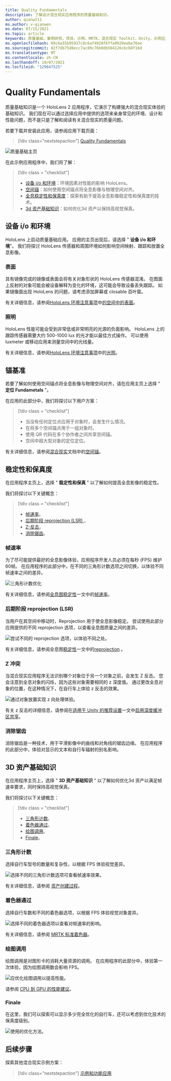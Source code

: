 ```yaml
---
title: Quality Fundamentals
description: 了解设计混合现实应用程序的质量基础知识。
author: qianw211
ms.author: v-qianwen
ms.date: 07/15/2021
ms.topic: article
keywords: 质量基础，案例研究，项目，示例，MRTK，混合现实 Toolkit，Unity，示例应用，示例应用，开源，Microsoft Store，HoloLens，混合现实耳机，windows Mixed Reality 耳机，虚拟现实耳机
ms.openlocfilehash: 69c6a55b95937c0c6af4920f6ffe0929eebe76ee
ms.sourcegitcommit: 82f7db75d8ecc7ac89c76b0db504126cbcb8f16d
ms.translationtype: MT
ms.contentlocale: zh-CN
ms.lasthandoff: 10/07/2021
ms.locfileid: "129647525"
---
```

# <a name="quality-fundamentals"></a>Quality Fundamentals

质量基础知识是一个 HoloLens 2 应用程序，它演示了构建强大的混合现实体验的基础知识。  我们现在可以通过选择应用中提供的选项来亲身常见的环境、设计和性能问题，而不是只是了解和阅读有关混合现实的质量问题。

若要下载并安装此应用，请参阅应用下载页面：

> [!div class="nextstepaction"]
> [Quality Fundamentals](https://www.microsoft.com/p/quality-fundamentals/9mwz852q88fw?activetab=pivot:overviewtab)

![质量基础主页](images\qf-homepage.jpg)

在此示例应用程序中，我们将了解：

>[!div class = "checklist"]
> * [设备 i/o 和环境](#device-io-and-environment)：环境因素对性能的影响 HoloLens。
> * [空间锚](#anchor-fundamentals)：如何使用空间锚点将全息影像与物理空间对齐。
> * [全息稳定性和保真度](#stability-and-fidelity)：探索有助于提高全息影像稳定性和保真度的技术。
> * [3d 资产基础知识](#3d-asset-fundamentals)：如何优化3d 资产以保持高视觉保真。 

## <a name="device-io-and-environment"></a>设备 i/o 和环境

HoloLens 上启动质量基础应用。 应用的主页出现后，请选择 " **设备 i/o 和环境**"。  我们将探讨 HoloLens 传感器和周围环境如何影响空间映射、跟踪和放置全息影像。 

### <a name="surfaces"></a>表面

具有镜像完成的镜像或表面会将有关对象形状的 HoloLens 传感器混淆。  在图面上反射的对象可能会被设备解释为变化的环境，这可能会导致设备丢失跟踪。  如果镜像面出现 HoloLens 的问题，请考虑添加屏幕或 closable 百叶窗。

有关详细信息，请参阅[HoloLens 环境注意事项](/hololens/hololens-environment-considerations)中[的空间中的表面](/hololens/hololens-environment-considerations#surfaces-in-a-space)。

### <a name="lighting"></a>照明

HoloLens 性能可能会受到非常低或非常明亮的光源的负面影响。  HoloLens 上的跟踪传感器需要大约 500-1000 lux 的光才能以最佳方式操作。 可以使用 luxmeter 或移动应用来测量空间中的光线量。

有关详细信息，请参阅[HoloLens 环境注意事项](/hololens/hololens-environment-considerations)中的[光照](/hololens/hololens-environment-considerations?branch=pr-en-us-3071#lighting)。

## <a name="anchor-fundamentals"></a>锚基准

若要了解如何使用空间锚点将全息影像与物理空间对齐，请在应用主页上选择 " **定位 Fundametals** "。

在应用的此部分中，我们将探讨以下用户方案：

>[!div class = "checklist"]
> * 当没有任何定位点应用于对象时，会发生什么情况。
> * 在将多个空间锚点用于一组对象时。
> * 使用 QR 代码在多个协作者之间共享空间锚。
> * 空间中超大型对象的定位定位。

有关详细信息，请参阅[混合现实](../../design/spatial-anchors.md)文档中的[空间锚](../../design/spatial-anchors.md)。

## <a name="stability-and-fidelity"></a>稳定性和保真度

在应用程序主页上，选择 " **稳定性和保真** " 以了解如何提高全息影像的稳定性。

我们将探讨以下关键概念：

>[!div class = "checklist"]
> * [帧速率](#frame-rate)。
> * [后期阶段 reprojection (LSR) ](#late-stage-reprojection-lsr)。
> * [Z-反击](#z-fighting)。
> * [消除锯齿](#anti-aliasing)。

### <a name="frame-rate"></a>帧速率

为了尽可能提供最好的全息影像体验，应用程序开发人员必须在每秒 (FPS) 维护60帧。  在应用程序的此部分中，在不同的三角形计数选项之间切换，以体验不同帧速率之间的差异。

![三角形计数优化](images\qf-triangle-count-optimization.png)

有关详细信息，请参阅[全息图稳定性](../platform-capabilities-and-apis/hologram-stability.md)一文中的[帧速率](../platform-capabilities-and-apis/hologram-stability.md#frame-rate)。

### <a name="late-stage-reprojection-lsr"></a>后期阶段 reprojection (LSR) 

当用户在其空间中移动时，Reprojection 用于使全息影像稳定。  尝试使用此部分应用提供的不同 reprojection 选项，以查看全息图质量之间的差异。

![尝试不同的 reprojection 选项，以体验不同之处。](images\qf-lsr-modes.jpg)

有关详细信息，请参阅全息图[稳定性](../platform-capabilities-and-apis/hologram-stability.md)一文中的[reprojection](../platform-capabilities-and-apis/hologram-stability.md#reprojection) 。

### <a name="z-fighting"></a>Z 冲突

当混合现实应用程序无法识别哪个对象位于另一个对象之前，会发生 Z 反击。  您会注意到全息对象的闪烁，因为这些对象需要相同的 z 深度值。  通过更改全息对象的位置，在这种情况下，在自行车上体验 z 反击的效果。

![通过对象放置实现 z 向处理体验。](images\qf-z-fighting.jpg)

有关 z 反击的详细信息，请参阅在[适用于 Unity 的推荐设置](./recommended-settings-for-unity.md)一文中[启用深度缓冲区共享](./recommended-settings-for-unity.md#enable-depth-buffer-sharing)。

### <a name="anti-aliasing"></a>消除锯齿

消除锯齿是一种技术，用于平滑影像中的曲线和对角线的锯齿边缘。  在应用程序的此部分中，体验对显示的文本和自行车辐射的别名影响。  

## <a name="3d-asset-fundamentals"></a>3D 资产基础知识

在应用程序主页上，选择 " **3D 资产基础知识** " 以了解如何优化3d 资产以满足帧速率要求，同时保持高视觉保真。

我们将探讨以下关键概念：

>[!div class = "checklist"]
> * [三角形计数](#triangle-count)。
> * [着色器通过](#shader-passes)。
> * [绘图调用](#draw-calls)。
> * [Finale](#finale)。

### <a name="triangle-count"></a>三角形计数

选择自行车型号的数量和复杂性，以根据 FPS 体验视觉差异。

![选择不同的三角形计数选项可查看帧速率效果。](images\qf-3d-asset-visible-triangles.jpg)

有关详细信息，请参阅 [资产创建过程](../../design/asset-creation-process.md)。

### <a name="shader-passes"></a>着色器通过

选择自行车数和不同的着色器选项，以根据 FPS 体验视觉对象差异。

![选择不同的着色器选项以查看对帧速率的影响。](images\qf-3d-asset-shader-complexity.jpg)

有关详细信息，请参阅 [MRTK 标准着色器](/windows/mixed-reality/mrtk-unity/features/rendering/mrtk-standard-shader)。

### <a name="draw-calls"></a>绘图调用

绘图调用是对图形卡的消耗大量资源的调用。  在应用程序的此部分中，体验第一次体验，因为绘图调用数会影响 FPS。

![应优化绘图调用以提高性能。](images\qf-3d-asset-draw-calls.jpg)

请参阅 [CPU 到 GPU 的性能建议](./performance-recommendations-for-unity.md#cpu-to-gpu-performance-recommendations)。

### <a name="finale"></a>Finale

在这里，我们可以探索可以显示多少完全优化的自行车，还可以考虑到优化技术的保真度级别。

![使用的优化方法。](images\qf-3d-asset-finale.jpg)

## <a name="next-steps"></a>后续步骤

探索其他混合现实示例方案：

   > [!div class="nextstepaction"]
   > [示例和功能应用](../features-and-samples.md)